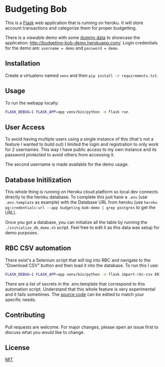 # Budgeting Bob

This is a [Flask](https://flask.palletsprojects.com/en/1.1.x/) web application that is running on heroku.
It will store account transactions and categorize them for proper budgetting.

There is a viewable demo with some [dummy data](https://github.com/ericmjalbert/budgeting-bob/blob/master/fill_demo_data.sh) to showcase the application: http://budgeting-bob-demo.herokuapp.com/. Login credentials for the demo are: `username = demo` and `password = demo`.

## Installation

Create a virtualenv named `venv` and then `pip install -r requirements.txt`.

## Usage

To run the webapp locally:
```bash
FLASK_DEBUG=1 FLASK_APP=app venv/bin/python -m flask run
```

## User Access

To avoid having multiple users using a single instance of this (that's not a feature I wanted to build out) I limited the login and registration to only work for 2 usernames.
This way I have public access to my own instance and its password protected to avoid others from accessing it.

The second username is made available for the demo usage.


## Database Initilization

This whole thing is running on Heroku cloud platform so local dev connects directly to the heroku database.
To complete this just have a `.env` (use `.env.template` as example) with the Database URL from heroku (use `heroku pg:credentials:url --app budgeting-bob-demo | grep postgres` to get the URL).

Once you got a database, you can initialize all the table by running the `./initialize_db_demo.sh` script. Feel free to edit it as this data was setup for demo purposes.


## RBC CSV automation

There exist's a Selenium script that will log into RBC and navigate to the "Download CSV" button and then load it into the database.
To run this I use:
```bash
FLASK_DEBUG=1 FLASK_APP=app venv/bin/python -m flask import-rbc-csv ERIC
```

There are a list of secrets in the .env.template that correspond to this automation script.
Understand that this whole feature is very experimental and it fails sometimes.
The [source code](https://github.com/ericmjalbert/budgeting-bob/blob/master/app/scripts/selenium_import_rbc_csv.py) can be edited to match your specific needs.

## Contributing
Pull requests are welcome. For major changes, please open an issue first to discuss what you would like to change.

## License
[MIT](https://choosealicense.com/licenses/mit/)
